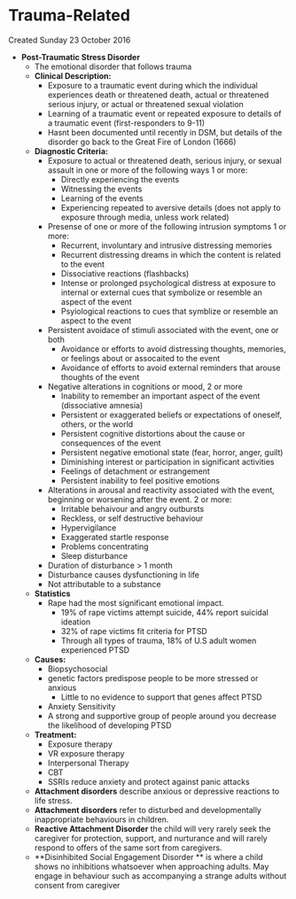 # Trauma-Related
Created Sunday 23 October 2016


* **Post-Traumatic Stress Disorder**
	* The emotional disorder that follows trauma
	* **Clinical Description:**
		* Exposure to a traumatic event during which the individual experiences death or threatened death, actual or threatened serious injury, or actual or threatened sexual violation
		* Learning of a traumatic event or repeated exposure to details of a traumatic event (first-responders to 9-11)
		* Hasnt been documented until recently in DSM, but details of the disorder go back to the Great Fire of London (1666)
	* **Diagnostic Criteria:**
		* Exposure to actual or threatened death, serious injury, or sexual assault in one or more of the following ways 1 or more:
			* Directly experiencing the events
			* Witnessing the events
			* Learning of the events
			* Experiencing repeated to aversive details (does not apply to exposure through media, unless work related)
		* Presense of one or more of the following intrusion symptoms 1 or more:
			* Recurrent, involuntary and intrusive distressing memories
			* Recurrent distressing dreams in which the content is related to the event
			* Dissociative reactions (flashbacks)
			* Intense or prolonged psychological distress at exposure to internal or external cues that symbolize or resemble an aspect of the event
			* Psyiological reactions to cues that symblize or resemble an aspect to the event
		* Persistent avoidace of stimuli associated with the event, one or both
			* Avoidance or efforts to avoid distressing thoughts, memories, or feelings about or assocaited to the event
			* Avoidance of efforts to avoid external reminders that arouse thoughts of the event
		* Negative alterations in cognitions or mood, 2 or more
			* Inability to remember an important aspect of the event (dissociative amnesia)
			* Persistent or exaggerated beliefs or expectations of oneself, others, or the world
			* Persistent cognitive distortions about the cause or consequences of the event
			* Persistent negative emotional state (fear, horror, anger, guilt)
			* Diminishing interest or participation in significant activities
			* Feelings of detachment or estrangement
			* Persistent inability to feel positive emotions
		* Alterations in arousal and reactivity associated with the event, beginning or worsening after the event. 2 or more:
			* Irritable behaivour and angry outbursts
			* Reckless, or self destructive behaviour
			* Hypervigilance
			* Exaggerated startle response
			* Problems concentrating
			* Sleep disturbance
		* Duration of disturbance > 1 month
		* Disturbance causes dysfunctioning in life
		* Not attributable to a substance
	* **Statistics** 
		* Rape had the most significant emotional impact.
			* 19% of rape victims attempt suicide, 44% report suicidal ideation
			* 32% of rape victims fit criteria for PTSD
			* Through all types of trauma, 18% of U.S adult women experienced PTSD
	* **Causes:**
		* Biopsychosocial
		* genetic factors predispose people to be more stressed or anxious
			* Little to no evidence to support that genes affect PTSD
		* Anxiety Sensitivity
		* A strong and supportive group of people around you decrease the likelihood of developing PTSD
	* **Treatment:**
		* Exposure therapy
		* VR exposure therapy
		* Interpersonal Therapy
		* CBT
		* SSRIs reduce anxiety and protect against panic attacks
	* **Attachment disorders** describe anxious or depressive reactions to life stress.
	* **Attachment disorders** refer to disturbed and developmentally inappropriate behaviours in children.
	* **Reactive Attachment Disorder** the child will very rarely seek the caregiver for protection, support, and nurturance and will rarely respond to offers of the same sort from caregivers.
	* **Disinhibited Social Engagement Disorder ** is where a child shows no inhibitions whatsoever when approaching adults. May engage in behaviour such as accompanying a strange adults without consent from caregiver


